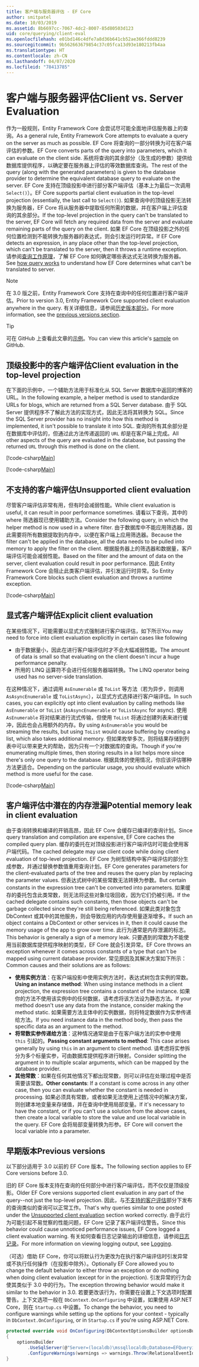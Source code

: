 ```yaml
---
title: 客户端与服务器评估 - EF Core
author: smitpatel
ms.date: 10/03/2019
ms.assetid: 8b6697cc-7067-4dc2-8007-85d80503d123
uid: core/querying/client-eval
ms.openlocfilehash: e01bd146c4dfe7a8d36b641cb52ae366fddd8239
ms.sourcegitcommit: 9b562663679854c37c05fca13d93e180213fb4aa
ms.translationtype: HT
ms.contentlocale: zh-CN
ms.lasthandoff: 04/07/2020
ms.locfileid: "78413785"
---
```

# <a name="client-vs-server-evaluation"></a><span data-ttu-id="db79f-102">客户端与服务器评估</span><span class="sxs-lookup"><span data-stu-id="db79f-102">Client vs. Server Evaluation</span></span>

<span data-ttu-id="db79f-103">作为一般规则，Entity Framework Core 会尝试尽可能全面地评估服务器上的查询。</span><span class="sxs-lookup"><span data-stu-id="db79f-103">As a general rule, Entity Framework Core attempts to evaluate a query on the server as much as possible.</span></span> <span data-ttu-id="db79f-104">EF Core 将查询的一部分转换为可在客户端评估的参数。</span><span class="sxs-lookup"><span data-stu-id="db79f-104">EF Core converts parts of the query into parameters, which it can evaluate on the client side.</span></span> <span data-ttu-id="db79f-105">系统将查询的其余部分（及生成的参数）提供给数据库提供程序，以确定要在服务器上评估的等效数据库查询。</span><span class="sxs-lookup"><span data-stu-id="db79f-105">The rest of the query (along with the generated parameters) is given to the database provider to determine the equivalent database query to evaluate on the server.</span></span> <span data-ttu-id="db79f-106">EF Core 支持在顶级投影中进行部分客户端评估（基本上为最后一次调用 `Select()`）。</span><span class="sxs-lookup"><span data-stu-id="db79f-106">EF Core supports partial client evaluation in the top-level projection (essentially, the last call to `Select()`).</span></span> <span data-ttu-id="db79f-107">如果查询中的顶级投影无法转换为服务器，EF Core 将从服务器中提取任何所需的数据，并在客户端上评估查询的其余部分。</span><span class="sxs-lookup"><span data-stu-id="db79f-107">If the top-level projection in the query can't be translated to the server, EF Core will fetch any required data from the server and evaluate remaining parts of the query on the client.</span></span> <span data-ttu-id="db79f-108">如果 EF Core 在顶级投影之外的任何位置检测到不能转换为服务器的表达式，则会引发运行时异常。</span><span class="sxs-lookup"><span data-stu-id="db79f-108">If EF Core detects an expression, in any place other than the top-level projection, which can't be translated to the server, then it throws a runtime exception.</span></span> <span data-ttu-id="db79f-109">请参阅[查询工作原理](xref:core/querying/how-query-works)，了解 EF Core 如何确定哪些表达式无法转换为服务器。</span><span class="sxs-lookup"><span data-stu-id="db79f-109">See [how query works](xref:core/querying/how-query-works) to understand how EF Core determines what can't be translated to server.</span></span>

> [!NOTE]
> <span data-ttu-id="db79f-110">在 3.0 版之前，Entity Framework Core 支持在查询中的任何位置进行客户端评估。</span><span class="sxs-lookup"><span data-stu-id="db79f-110">Prior to version 3.0, Entity Framework Core supported client evaluation anywhere in the query.</span></span> <span data-ttu-id="db79f-111">有关详细信息，请参阅[历史版本部分](#previous-versions)。</span><span class="sxs-lookup"><span data-stu-id="db79f-111">For more information, see the [previous versions section](#previous-versions).</span></span>

> [!TIP]
> <span data-ttu-id="db79f-112">可在 GitHub 上查看此文章的[示例](https://github.com/dotnet/EntityFramework.Docs/tree/master/samples/core/Querying)。</span><span class="sxs-lookup"><span data-stu-id="db79f-112">You can view this article's [sample](https://github.com/dotnet/EntityFramework.Docs/tree/master/samples/core/Querying) on GitHub.</span></span>

## <a name="client-evaluation-in-the-top-level-projection"></a><span data-ttu-id="db79f-113">顶级投影中的客户端评估</span><span class="sxs-lookup"><span data-stu-id="db79f-113">Client evaluation in the top-level projection</span></span>

<span data-ttu-id="db79f-114">在下面的示例中，一个辅助方法用于标准化从 SQL Server 数据库中返回的博客的 URL。</span><span class="sxs-lookup"><span data-stu-id="db79f-114">In the following example, a helper method is used to standardize URLs for blogs, which are returned from a SQL Server database.</span></span> <span data-ttu-id="db79f-115">由于 SQL Server 提供程序不了解此方法的实现方式，因此无法将其转换为 SQL。</span><span class="sxs-lookup"><span data-stu-id="db79f-115">Since the SQL Server provider has no insight into how this method is implemented, it isn't possible to translate it into SQL.</span></span> <span data-ttu-id="db79f-116">查询的所有其余部分是在数据库中评估的，但通过此方法传递返回的 `URL` 却是在客户端上完成。</span><span class="sxs-lookup"><span data-stu-id="db79f-116">All other aspects of the query are evaluated in the database, but passing the returned `URL` through this method is done on the client.</span></span>

[!code-csharp[Main](../../../samples/core/Querying/ClientEval/Sample.cs#ClientProjection)]

[!code-csharp[Main](../../../samples/core/Querying/ClientEval/Sample.cs#ClientMethod)]

## <a name="unsupported-client-evaluation"></a><span data-ttu-id="db79f-117">不支持的客户端评估</span><span class="sxs-lookup"><span data-stu-id="db79f-117">Unsupported client evaluation</span></span>

<span data-ttu-id="db79f-118">尽管客户端评估非常有用，但有时会减弱性能。</span><span class="sxs-lookup"><span data-stu-id="db79f-118">While client evaluation is useful, it can result in poor performance sometimes.</span></span> <span data-ttu-id="db79f-119">请看以下查询，其中的 where 筛选器现已使用辅助方法。</span><span class="sxs-lookup"><span data-stu-id="db79f-119">Consider the following query, in which the helper method is now used in a where filter.</span></span> <span data-ttu-id="db79f-120">由于数据库中不能应用筛选器，因此需要将所有数据提取到内存中，以便在客户端上应用筛选器。</span><span class="sxs-lookup"><span data-stu-id="db79f-120">Because the filter can't be applied in the database, all the data needs to be pulled into memory to apply the filter on the client.</span></span> <span data-ttu-id="db79f-121">根据服务器上的筛选器和数据量，客户端评估可能会减弱性能。</span><span class="sxs-lookup"><span data-stu-id="db79f-121">Based on the filter and the amount of data on the server, client evaluation could result in poor performance.</span></span> <span data-ttu-id="db79f-122">因此 Entity Framework Core 会阻止此类客户端评估，并引发运行时异常。</span><span class="sxs-lookup"><span data-stu-id="db79f-122">So Entity Framework Core blocks such client evaluation and throws a runtime exception.</span></span>

[!code-csharp[Main](../../../samples/core/Querying/ClientEval/Sample.cs#ClientWhere)]

## <a name="explicit-client-evaluation"></a><span data-ttu-id="db79f-123">显式客户端评估</span><span class="sxs-lookup"><span data-stu-id="db79f-123">Explicit client evaluation</span></span>

<span data-ttu-id="db79f-124">在某些情况下，可能需要以显式方式强制进行客户端评估，如下所示</span><span class="sxs-lookup"><span data-stu-id="db79f-124">You may need to force into client evaluation explicitly in certain cases like following</span></span>

- <span data-ttu-id="db79f-125">由于数据量小，因此在进行客户端评估时才不会大幅减弱性能。</span><span class="sxs-lookup"><span data-stu-id="db79f-125">The amount of data is small so that evaluating on the client doesn't incur a huge performance penalty.</span></span>
- <span data-ttu-id="db79f-126">所用的 LINQ 运算符不会进行任何服务器端转换。</span><span class="sxs-lookup"><span data-stu-id="db79f-126">The LINQ operator being used has no server-side translation.</span></span>

<span data-ttu-id="db79f-127">在这种情况下，通过调用 `AsEnumerable` 或 `ToList` 等方法（若为异步，则调用 `AsAsyncEnumerable` 或 `ToListAsync`），以显式方式选择进行客户端评估。</span><span class="sxs-lookup"><span data-stu-id="db79f-127">In such cases, you can explicitly opt into client evaluation by calling methods like `AsEnumerable` or `ToList` (`AsAsyncEnumerable` or `ToListAsync` for async).</span></span> <span data-ttu-id="db79f-128">使用 `AsEnumerable` 将对结果进行流式传输，但使用 `ToList` 将通过创建列表来进行缓冲，因此也会占用额外的内存。</span><span class="sxs-lookup"><span data-stu-id="db79f-128">By using `AsEnumerable` you would be streaming the results, but using `ToList` would cause buffering by creating a list, which also takes additional memory.</span></span> <span data-ttu-id="db79f-129">但如果枚举多次，则将结果存储到列表中可以带来更大的帮助，因为只有一个对数据库的查询。</span><span class="sxs-lookup"><span data-stu-id="db79f-129">Though if you're enumerating multiple times, then storing results in a list helps more since there's only one query to the database.</span></span> <span data-ttu-id="db79f-130">根据具体的使用情况，你应该评估哪种方法更适合。</span><span class="sxs-lookup"><span data-stu-id="db79f-130">Depending on the particular usage, you should evaluate which method is more useful for the case.</span></span>

[!code-csharp[Main](../../../samples/core/Querying/ClientEval/Sample.cs#ExplicitClientEval)]

## <a name="potential-memory-leak-in-client-evaluation"></a><span data-ttu-id="db79f-131">客户端评估中潜在的内存泄漏</span><span class="sxs-lookup"><span data-stu-id="db79f-131">Potential memory leak in client evaluation</span></span>

<span data-ttu-id="db79f-132">由于查询转换和编译的开销高昂，因此 EF Core 会缓存已编译的查询计划。</span><span class="sxs-lookup"><span data-stu-id="db79f-132">Since query translation and compilation are expensive, EF Core caches the compiled query plan.</span></span> <span data-ttu-id="db79f-133">缓存的委托在对顶级投影进行客户端评估时可能会使用客户端代码。</span><span class="sxs-lookup"><span data-stu-id="db79f-133">The cached delegate may use client code while doing client evaluation of top-level projection.</span></span> <span data-ttu-id="db79f-134">EF Core 为树型结构中客户端评估的部分生成参数，并通过替换参数值重用查询计划。</span><span class="sxs-lookup"><span data-stu-id="db79f-134">EF Core generates parameters for the client-evaluated parts of the tree and reuses the query plan by replacing the parameter values.</span></span> <span data-ttu-id="db79f-135">但表达式树中的某些常数无法转换为参数。</span><span class="sxs-lookup"><span data-stu-id="db79f-135">But certain constants in the expression tree can't be converted into parameters.</span></span> <span data-ttu-id="db79f-136">如果缓存的委托包含此类常数，则无法将这些对象垃圾回收，因为它们仍被引用。</span><span class="sxs-lookup"><span data-stu-id="db79f-136">If the cached delegate contains such constants, then those objects can't be garbage collected since they're still being referenced.</span></span> <span data-ttu-id="db79f-137">如果此类对象包含 DbContext 或其中的其他服务，则会导致应用的内存使用量逐渐增多。</span><span class="sxs-lookup"><span data-stu-id="db79f-137">If such an object contains a DbContext or other services in it, then it could cause the memory usage of the app to grow over time.</span></span> <span data-ttu-id="db79f-138">此行为通常是内存泄漏的标志。</span><span class="sxs-lookup"><span data-stu-id="db79f-138">This behavior is generally a sign of a memory leak.</span></span> <span data-ttu-id="db79f-139">只要遇到的常数为不能使用当前数据库提供程序映射的类型，EF Core 就会引发异常。</span><span class="sxs-lookup"><span data-stu-id="db79f-139">EF Core throws an exception whenever it comes across constants of a type that can't be mapped using current database provider.</span></span> <span data-ttu-id="db79f-140">常见原因及其解决方案如下所示：</span><span class="sxs-lookup"><span data-stu-id="db79f-140">Common causes and their solutions are as follows:</span></span>

- <span data-ttu-id="db79f-141">**使用实例方法**：在客户端投影中使用实例方法时，表达式树包含实例的常数。</span><span class="sxs-lookup"><span data-stu-id="db79f-141">**Using an instance method**: When using instance methods in a client projection, the expression tree contains a constant of the instance.</span></span> <span data-ttu-id="db79f-142">如果你的方法不使用该实例中的任何数据，请考虑将该方法设为静态方法。</span><span class="sxs-lookup"><span data-stu-id="db79f-142">If your method doesn't use any data from the instance, consider making the method static.</span></span> <span data-ttu-id="db79f-143">如果需要方法主体中的实例数据，则将特定数据作为实参传递给方法。</span><span class="sxs-lookup"><span data-stu-id="db79f-143">If you need instance data in the method body, then pass the specific data as an argument to the method.</span></span>
- <span data-ttu-id="db79f-144">**将常数实参传递给方法**：这种情况通常是由于在客户端方法的实参中使用 `this` 引起的。</span><span class="sxs-lookup"><span data-stu-id="db79f-144">**Passing constant arguments to method**: This case arises generally by using `this` in an argument to client method.</span></span> <span data-ttu-id="db79f-145">请考虑将实参拆分为多个标量实参，可由数据库提供程序进行映射。</span><span class="sxs-lookup"><span data-stu-id="db79f-145">Consider splitting the argument in to multiple scalar arguments, which can be mapped by the database provider.</span></span>
- <span data-ttu-id="db79f-146">**其他常数**：如果在任何其他情况下都出现常数，则可以评估在处理过程中是否需要该常数。</span><span class="sxs-lookup"><span data-stu-id="db79f-146">**Other constants**: If a constant is come across in any other case, then you can evaluate whether the constant is needed in processing.</span></span> <span data-ttu-id="db79f-147">如果必须具有常数，或者如果无法使用上述情况中的解决方案，则创建本地变量来存储值，并在查询中使用局部变量。</span><span class="sxs-lookup"><span data-stu-id="db79f-147">If it's necessary to have the constant, or if you can't use a solution from the above cases, then create a local variable to store the value and use local variable in the query.</span></span> <span data-ttu-id="db79f-148">EF Core 会将局部变量转换为形参。</span><span class="sxs-lookup"><span data-stu-id="db79f-148">EF Core will convert the local variable into a parameter.</span></span>

## <a name="previous-versions"></a><span data-ttu-id="db79f-149">早期版本</span><span class="sxs-lookup"><span data-stu-id="db79f-149">Previous versions</span></span>

<span data-ttu-id="db79f-150">以下部分适用于 3.0 以前的 EF Core 版本。</span><span class="sxs-lookup"><span data-stu-id="db79f-150">The following section applies to EF Core versions before 3.0.</span></span>

<span data-ttu-id="db79f-151">旧的 EF Core 版本支持在查询的任何部分中进行客户端评估，而不仅仅是顶级投影。</span><span class="sxs-lookup"><span data-stu-id="db79f-151">Older EF Core versions supported client evaluation in any part of the query--not just the top-level projection.</span></span> <span data-ttu-id="db79f-152">因此，与[不支持的客户评估](#unsupported-client-evaluation)部分下发布的查询类似的查询可以正常工作。</span><span class="sxs-lookup"><span data-stu-id="db79f-152">That's why queries similar to one posted under the [Unsupported client evaluation](#unsupported-client-evaluation) section worked correctly.</span></span> <span data-ttu-id="db79f-153">由于此行为可能引起不易觉察的性能问题，EF Core 记录了客户端评估警告。</span><span class="sxs-lookup"><span data-stu-id="db79f-153">Since this behavior could cause unnoticed performance issues, EF Core logged a client evaluation warning.</span></span> <span data-ttu-id="db79f-154">有关如何查看日志记录输出的详细信息，请参阅[日志记录](xref:core/miscellaneous/logging)。</span><span class="sxs-lookup"><span data-stu-id="db79f-154">For more information on viewing logging output, see [Logging](xref:core/miscellaneous/logging).</span></span>

<span data-ttu-id="db79f-155">（可选）借助 EF Core，你可以将默认行为更改为在执行客户端评估时引发异常或不执行任何操作（在投影中除外）。</span><span class="sxs-lookup"><span data-stu-id="db79f-155">Optionally EF Core allowed you to change the default behavior to either throw an exception or do nothing when doing client evaluation (except for in the projection).</span></span> <span data-ttu-id="db79f-156">引发异常的行为会使其类似于 3.0 中的行为。</span><span class="sxs-lookup"><span data-stu-id="db79f-156">The exception throwing behavior would make it similar to the behavior in 3.0.</span></span> <span data-ttu-id="db79f-157">若要更改该行为，你需要在设置上下文选项时配置警告。上下文选项一般在 `DbContext.OnConfiguring` 中设置，如果使用 ASP.NET Core，则在 `Startup.cs` 中设置。</span><span class="sxs-lookup"><span data-stu-id="db79f-157">To change the behavior, you need to configure warnings while setting up the options for your context - typically in `DbContext.OnConfiguring`, or in `Startup.cs` if you're using ASP.NET Core.</span></span>

```csharp
protected override void OnConfiguring(DbContextOptionsBuilder optionsBuilder)
{
    optionsBuilder
        .UseSqlServer(@"Server=(localdb)\mssqllocaldb;Database=EFQuerying;Trusted_Connection=True;")
        .ConfigureWarnings(warnings => warnings.Throw(RelationalEventId.QueryClientEvaluationWarning));
}
```
